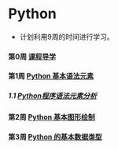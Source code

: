 # Python
  * 计划利用9周的时间进行学习。

#### 第0周 [课程导学](https://github.com/queenta/Python/blob/master/0.%E8%AF%BE%E7%A8%8B%E5%AF%BC%E5%AD%A6.md)
#### 第1周 [Python 基本语法元素](https://github.com/queenta/Python/blob/master/1.Python%20%E5%9F%BA%E6%9C%AC%E8%AF%AD%E6%B3%95%E5%85%83%E7%B4%A0.md)
  ##### 1.1 [Python程序语法元素分析](https://github.com/queenta/Python/blob/master/1.1%20Python%20%E5%9F%BA%E6%9C%AC%E8%AF%AD%E6%B3%95%E5%85%83%E7%B4%A0%E5%88%86%E6%9E%90.md)
#### 第2周 [Python 基本图形绘制](https://github.com/queenta/Python/blob/master/2.Python%20%E5%9F%BA%E6%9C%AC%E5%9B%BE%E5%BD%A2%E7%BB%98%E5%88%B6.md)
#### 第3周 [Python 的基本数据类型]()
